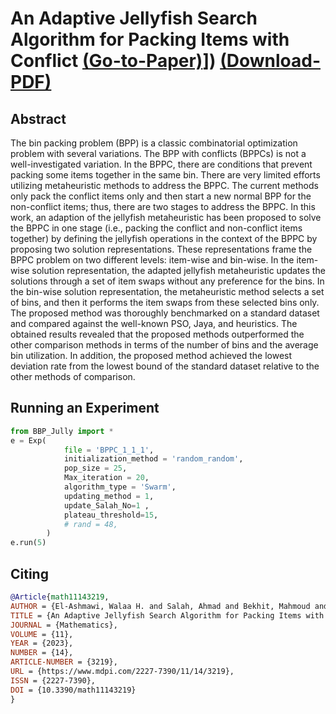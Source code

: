 # An Adaptive Jellyfish Search Algorithm for Packing Items with Conflict  [(Go-to-Paper)](https://www.mdpi.com/2227-7390/11/14/3219)]) [(Download-PDF)](https://www.mdpi.com/2227-7390/11/14/3219/pdf?version=1690003688)

## Abstract
The bin packing problem (BPP) is a classic combinatorial optimization problem with several variations. The BPP with conflicts (BPPCs) is not a well-investigated variation. In the BPPC, there are conditions that prevent packing some items together in the same bin. There are very limited efforts utilizing metaheuristic methods to address the BPPC. The current methods only pack the conflict items only and then start a new normal BPP for the non-conflict items; thus, there are two stages to address the BPPC. In this work, an adaption of the jellyfish metaheuristic has been proposed to solve the BPPC in one stage (i.e., packing the conflict and non-conflict items together) by defining the jellyfish operations in the context of the BPPC by proposing two solution representations. These representations frame the BPPC problem on two different levels: item-wise and bin-wise. In the item-wise solution representation, the adapted jellyfish metaheuristic updates the solutions through a set of item swaps without any preference for the bins. In the bin-wise solution representation, the metaheuristic method selects a set of bins, and then it performs the item swaps from these selected bins only. The proposed method was thoroughly benchmarked on a standard dataset and compared against the well-known PSO, Jaya, and heuristics. The obtained results revealed that the proposed methods outperformed the other comparison methods in terms of the number of bins and the average bin utilization. In addition, the proposed method achieved the lowest deviation rate from the lowest bound of the standard dataset relative to the other methods of comparison. 

## Running an Experiment
```python
from BBP_Jully import *
e = Exp( 
            file = 'BPPC_1_1_1',
            initialization_method = 'random_random',
            pop_size = 25,
            Max_iteration = 20,
            algorithm_type = 'Swarm',
            updating_method = 1,
            update_Salah_No=1 ,
            plateau_threshold=15,
            # rand = 48,
        )
e.run(5)
```

## Citing

```bibtex
@Article{math11143219,
AUTHOR = {El-Ashmawi, Walaa H. and Salah, Ahmad and Bekhit, Mahmoud and Xiao, Guoqing and Al Ruqeishi, Khalil and Fathalla, Ahmed},
TITLE = {An Adaptive Jellyfish Search Algorithm for Packing Items with Conflict},
JOURNAL = {Mathematics},
VOLUME = {11},
YEAR = {2023},
NUMBER = {14},
ARTICLE-NUMBER = {3219},
URL = {https://www.mdpi.com/2227-7390/11/14/3219},
ISSN = {2227-7390},
DOI = {10.3390/math11143219}
}
```
[paper]: https://www.mdpi.com/2227-7390/11/14/3219
